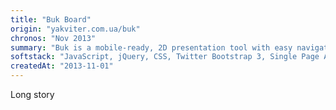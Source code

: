 ```yaml
---
title: "Buk Board"
origin: "yakviter.com.ua/buk"
chronos: "Nov 2013"
summary: "Buk is a mobile-ready, 2D presentation tool with easy navigation and advanced controls. It resembles a class board that can handle up to 3 columns per slide."
softstack: "JavaScript, jQuery, CSS, Twitter Bootstrap 3, Single Page Application, Mobile, Graphic Design, Responsive Design, Open Source"
createdAt: "2013-11-01"
---
```


Long story
